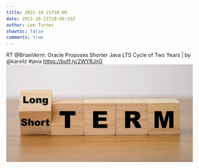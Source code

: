 ```yaml
---
title: 2021-10-21T18-06
date: 2021-10-21T18:06:33Z
author: Lee Turner
showtoc: false
comments: true
---
```


RT @BrianVerm: Oracle Proposes Shorter Java LTS Cycle of Two Years | by @karsilz 
#java  https://buff.ly/2WYRJnG ![](/img/x//1451248555151269894-FCIorJRXsAAiLWu.jpg)


